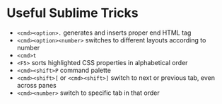 
# Useful Sublime Tricks

+ `<cmd><option>.` generates and inserts proper end HTML tag
+ `<cmd><option><number>` switches to different layouts according to number
+ `<cmd>t` 
+ `<F5>` sorts highlighted CSS properties in alphabetical order
+ `<cmd><shift>P` command palette
+ `<cmd><shift>[` or `<cmd><shift>]` switch to next or previous tab, even across panes
+ `<cmd><number>` switch to specific tab in that order

